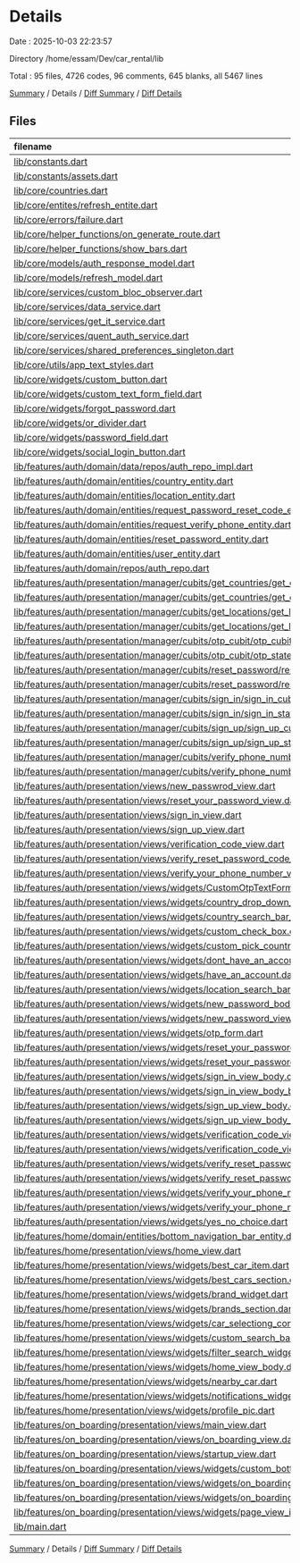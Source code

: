 # Details

Date : 2025-10-03 22:23:57

Directory /home/essam/Dev/car_rental/lib

Total : 95 files,  4726 codes, 96 comments, 645 blanks, all 5467 lines

[Summary](results.md) / Details / [Diff Summary](diff.md) / [Diff Details](diff-details.md)

## Files
| filename | language | code | comment | blank | total |
| :--- | :--- | ---: | ---: | ---: | ---: |
| [lib/constants.dart](/lib/constants.dart) | Dart | 7 | 2 | 1 | 10 |
| [lib/constants/assets.dart](/lib/constants/assets.dart) | Dart | 42 | 79 | 41 | 162 |
| [lib/core/countries.dart](/lib/core/countries.dart) | Dart | 247 | 0 | 1 | 248 |
| [lib/core/entites/refresh\_entite.dart](/lib/core/entites/refresh_entite.dart) | Dart | 5 | 0 | 2 | 7 |
| [lib/core/errors/failure.dart](/lib/core/errors/failure.dart) | Dart | 59 | 1 | 9 | 69 |
| [lib/core/helper\_functions/on\_generate\_route.dart](/lib/core/helper_functions/on_generate_route.dart) | Dart | 58 | 0 | 4 | 62 |
| [lib/core/helper\_functions/show\_bars.dart](/lib/core/helper_functions/show_bars.dart) | Dart | 10 | 0 | 2 | 12 |
| [lib/core/models/auth\_response\_model.dart](/lib/core/models/auth_response_model.dart) | Dart | 129 | 0 | 22 | 151 |
| [lib/core/models/refresh\_model.dart](/lib/core/models/refresh_model.dart) | Dart | 10 | 0 | 4 | 14 |
| [lib/core/services/custom\_bloc\_observer.dart](/lib/core/services/custom_bloc_observer.dart) | Dart | 19 | 0 | 4 | 23 |
| [lib/core/services/data\_service.dart](/lib/core/services/data_service.dart) | Dart | 0 | 0 | 2 | 2 |
| [lib/core/services/get\_it\_service.dart](/lib/core/services/get_it_service.dart) | Dart | 11 | 0 | 3 | 14 |
| [lib/core/services/quent\_auth\_service.dart](/lib/core/services/quent_auth_service.dart) | Dart | 177 | 1 | 30 | 208 |
| [lib/core/services/shared\_preferences\_singleton.dart](/lib/core/services/shared_preferences_singleton.dart) | Dart | 19 | 0 | 7 | 26 |
| [lib/core/utils/app\_text\_styles.dart](/lib/core/utils/app_text_styles.dart) | Dart | 23 | 0 | 2 | 25 |
| [lib/core/widgets/custom\_button.dart](/lib/core/widgets/custom_button.dart) | Dart | 39 | 0 | 5 | 44 |
| [lib/core/widgets/custom\_text\_form\_field.dart](/lib/core/widgets/custom_text_form_field.dart) | Dart | 50 | 0 | 6 | 56 |
| [lib/core/widgets/forgot\_password.dart](/lib/core/widgets/forgot_password.dart) | Dart | 50 | 0 | 7 | 57 |
| [lib/core/widgets/or\_divider.dart](/lib/core/widgets/or_divider.dart) | Dart | 21 | 0 | 4 | 25 |
| [lib/core/widgets/password\_field.dart](/lib/core/widgets/password_field.dart) | Dart | 38 | 1 | 6 | 45 |
| [lib/core/widgets/social\_login\_button.dart](/lib/core/widgets/social_login_button.dart) | Dart | 50 | 0 | 5 | 55 |
| [lib/features/auth/domain/data/repos/auth\_repo\_impl.dart](/lib/features/auth/domain/data/repos/auth_repo_impl.dart) | Dart | 168 | 0 | 18 | 186 |
| [lib/features/auth/domain/entities/country\_entity.dart](/lib/features/auth/domain/entities/country_entity.dart) | Dart | 17 | 0 | 3 | 20 |
| [lib/features/auth/domain/entities/location\_entity.dart](/lib/features/auth/domain/entities/location_entity.dart) | Dart | 20 | 0 | 3 | 23 |
| [lib/features/auth/domain/entities/request\_password\_reset\_code\_entity.dart](/lib/features/auth/domain/entities/request_password_reset_code_entity.dart) | Dart | 15 | 0 | 3 | 18 |
| [lib/features/auth/domain/entities/request\_verify\_phone\_entity.dart](/lib/features/auth/domain/entities/request_verify_phone_entity.dart) | Dart | 17 | 0 | 3 | 20 |
| [lib/features/auth/domain/entities/reset\_password\_entity.dart](/lib/features/auth/domain/entities/reset_password_entity.dart) | Dart | 7 | 0 | 3 | 10 |
| [lib/features/auth/domain/entities/user\_entity.dart](/lib/features/auth/domain/entities/user_entity.dart) | Dart | 7 | 0 | 3 | 10 |
| [lib/features/auth/domain/repos/auth\_repo.dart](/lib/features/auth/domain/repos/auth_repo.dart) | Dart | 46 | 0 | 9 | 55 |
| [lib/features/auth/presentation/manager/cubits/get\_countries/get\_countries\_cubit.dart](/lib/features/auth/presentation/manager/cubits/get_countries/get_countries_cubit.dart) | Dart | 22 | 0 | 7 | 29 |
| [lib/features/auth/presentation/manager/cubits/get\_countries/get\_countries\_state.dart](/lib/features/auth/presentation/manager/cubits/get_countries/get_countries_state.dart) | Dart | 13 | 0 | 8 | 21 |
| [lib/features/auth/presentation/manager/cubits/get\_locations/get\_locations\_cubit.dart](/lib/features/auth/presentation/manager/cubits/get_locations/get_locations_cubit.dart) | Dart | 21 | 0 | 6 | 27 |
| [lib/features/auth/presentation/manager/cubits/get\_locations/get\_locations\_state.dart](/lib/features/auth/presentation/manager/cubits/get_locations/get_locations_state.dart) | Dart | 13 | 0 | 8 | 21 |
| [lib/features/auth/presentation/manager/cubits/otp\_cubit/otp\_cubit.dart](/lib/features/auth/presentation/manager/cubits/otp_cubit/otp_cubit.dart) | Dart | 13 | 0 | 6 | 19 |
| [lib/features/auth/presentation/manager/cubits/otp\_cubit/otp\_state.dart](/lib/features/auth/presentation/manager/cubits/otp_cubit/otp_state.dart) | Dart | 5 | 0 | 4 | 9 |
| [lib/features/auth/presentation/manager/cubits/reset\_password/reset\_password\_cubit.dart](/lib/features/auth/presentation/manager/cubits/reset_password/reset_password_cubit.dart) | Dart | 53 | 0 | 10 | 63 |
| [lib/features/auth/presentation/manager/cubits/reset\_password/reset\_password\_state.dart](/lib/features/auth/presentation/manager/cubits/reset_password/reset_password_state.dart) | Dart | 18 | 0 | 11 | 29 |
| [lib/features/auth/presentation/manager/cubits/sign\_in/sign\_in\_cubit.dart](/lib/features/auth/presentation/manager/cubits/sign_in/sign_in_cubit.dart) | Dart | 21 | 0 | 7 | 28 |
| [lib/features/auth/presentation/manager/cubits/sign\_in/sign\_in\_state.dart](/lib/features/auth/presentation/manager/cubits/sign_in/sign_in_state.dart) | Dart | 13 | 0 | 8 | 21 |
| [lib/features/auth/presentation/manager/cubits/sign\_up/sign\_up\_cubit.dart](/lib/features/auth/presentation/manager/cubits/sign_up/sign_up_cubit.dart) | Dart | 37 | 0 | 7 | 44 |
| [lib/features/auth/presentation/manager/cubits/sign\_up/sign\_up\_state.dart](/lib/features/auth/presentation/manager/cubits/sign_up/sign_up_state.dart) | Dart | 13 | 0 | 8 | 21 |
| [lib/features/auth/presentation/manager/cubits/verify\_phone\_number/verify\_phone\_number\_cubit.dart](/lib/features/auth/presentation/manager/cubits/verify_phone_number/verify_phone_number_cubit.dart) | Dart | 51 | 0 | 11 | 62 |
| [lib/features/auth/presentation/manager/cubits/verify\_phone\_number/verify\_phone\_number\_state.dart](/lib/features/auth/presentation/manager/cubits/verify_phone_number/verify_phone_number_state.dart) | Dart | 19 | 0 | 12 | 31 |
| [lib/features/auth/presentation/views/new\_passwrod\_view.dart](/lib/features/auth/presentation/views/new_passwrod_view.dart) | Dart | 10 | 0 | 2 | 12 |
| [lib/features/auth/presentation/views/reset\_your\_password\_view.dart](/lib/features/auth/presentation/views/reset_your_password_view.dart) | Dart | 21 | 0 | 4 | 25 |
| [lib/features/auth/presentation/views/sign\_in\_view.dart](/lib/features/auth/presentation/views/sign_in_view.dart) | Dart | 19 | 0 | 5 | 24 |
| [lib/features/auth/presentation/views/sign\_up\_view.dart](/lib/features/auth/presentation/views/sign_up_view.dart) | Dart | 25 | 0 | 5 | 30 |
| [lib/features/auth/presentation/views/verification\_code\_view.dart](/lib/features/auth/presentation/views/verification_code_view.dart) | Dart | 25 | 0 | 5 | 30 |
| [lib/features/auth/presentation/views/verify\_reset\_password\_code\_view.dart](/lib/features/auth/presentation/views/verify_reset_password_code_view.dart) | Dart | 17 | 0 | 2 | 19 |
| [lib/features/auth/presentation/views/verify\_your\_phone\_number\_view.dart](/lib/features/auth/presentation/views/verify_your_phone_number_view.dart) | Dart | 28 | 0 | 4 | 32 |
| [lib/features/auth/presentation/views/widgets/CustomOtpTextFormField.dart](/lib/features/auth/presentation/views/widgets/CustomOtpTextFormField.dart) | Dart | 56 | 0 | 4 | 60 |
| [lib/features/auth/presentation/views/widgets/country\_drop\_down\_page.dart](/lib/features/auth/presentation/views/widgets/country_drop_down_page.dart) | Dart | 122 | 0 | 15 | 137 |
| [lib/features/auth/presentation/views/widgets/country\_search\_bar\_suggestions.dart](/lib/features/auth/presentation/views/widgets/country_search_bar_suggestions.dart) | Dart | 151 | 1 | 15 | 167 |
| [lib/features/auth/presentation/views/widgets/custom\_check\_box.dart](/lib/features/auth/presentation/views/widgets/custom_check_box.dart) | Dart | 41 | 0 | 4 | 45 |
| [lib/features/auth/presentation/views/widgets/custom\_pick\_country.dart](/lib/features/auth/presentation/views/widgets/custom_pick_country.dart) | Dart | 68 | 0 | 9 | 77 |
| [lib/features/auth/presentation/views/widgets/dont\_have\_an\_account.dart](/lib/features/auth/presentation/views/widgets/dont_have_an_account.dart) | Dart | 43 | 0 | 5 | 48 |
| [lib/features/auth/presentation/views/widgets/have\_an\_account.dart](/lib/features/auth/presentation/views/widgets/have_an_account.dart) | Dart | 42 | 0 | 5 | 47 |
| [lib/features/auth/presentation/views/widgets/location\_search\_bar\_suggetions.dart](/lib/features/auth/presentation/views/widgets/location_search_bar_suggetions.dart) | Dart | 144 | 1 | 14 | 159 |
| [lib/features/auth/presentation/views/widgets/new\_password\_body\_bloc\_consumer.dart](/lib/features/auth/presentation/views/widgets/new_password_body_bloc_consumer.dart) | Dart | 29 | 0 | 3 | 32 |
| [lib/features/auth/presentation/views/widgets/new\_password\_view\_body.dart](/lib/features/auth/presentation/views/widgets/new_password_view_body.dart) | Dart | 106 | 0 | 7 | 113 |
| [lib/features/auth/presentation/views/widgets/otp\_form.dart](/lib/features/auth/presentation/views/widgets/otp_form.dart) | Dart | 51 | 0 | 7 | 58 |
| [lib/features/auth/presentation/views/widgets/reset\_your\_password\_bloc\_view\_body\_bloc\_consumer.dart](/lib/features/auth/presentation/views/widgets/reset_your_password_bloc_view_body_bloc_consumer.dart) | Dart | 50 | 0 | 5 | 55 |
| [lib/features/auth/presentation/views/widgets/reset\_your\_password\_view\_body.dart](/lib/features/auth/presentation/views/widgets/reset_your_password_view_body.dart) | Dart | 135 | 0 | 9 | 144 |
| [lib/features/auth/presentation/views/widgets/sign\_in\_view\_body.dart](/lib/features/auth/presentation/views/widgets/sign_in_view_body.dart) | Dart | 109 | 0 | 7 | 116 |
| [lib/features/auth/presentation/views/widgets/sign\_in\_view\_body\_bloc\_consumer.dart](/lib/features/auth/presentation/views/widgets/sign_in_view_body_bloc_consumer.dart) | Dart | 51 | 0 | 4 | 55 |
| [lib/features/auth/presentation/views/widgets/sign\_up\_view\_body.dart](/lib/features/auth/presentation/views/widgets/sign_up_view_body.dart) | Dart | 164 | 3 | 8 | 175 |
| [lib/features/auth/presentation/views/widgets/sign\_up\_view\_body\_bloc\_consumer.dart](/lib/features/auth/presentation/views/widgets/sign_up_view_body_bloc_consumer.dart) | Dart | 56 | 0 | 5 | 61 |
| [lib/features/auth/presentation/views/widgets/verification\_code\_view\_body.dart](/lib/features/auth/presentation/views/widgets/verification_code_view_body.dart) | Dart | 68 | 3 | 7 | 78 |
| [lib/features/auth/presentation/views/widgets/verification\_code\_view\_body\_bloc\_consumer.dart](/lib/features/auth/presentation/views/widgets/verification_code_view_body_bloc_consumer.dart) | Dart | 47 | 0 | 5 | 52 |
| [lib/features/auth/presentation/views/widgets/verify\_reset\_password\_code\_view\_body.dart](/lib/features/auth/presentation/views/widgets/verify_reset_password_code_view_body.dart) | Dart | 109 | 0 | 5 | 114 |
| [lib/features/auth/presentation/views/widgets/verify\_reset\_password\_code\_view\_body\_bloc\_consumer.dart](/lib/features/auth/presentation/views/widgets/verify_reset_password_code_view_body_bloc_consumer.dart) | Dart | 30 | 0 | 4 | 34 |
| [lib/features/auth/presentation/views/widgets/verify\_your\_phone\_number\_view\_body.dart](/lib/features/auth/presentation/views/widgets/verify_your_phone_number_view_body.dart) | Dart | 117 | 0 | 13 | 130 |
| [lib/features/auth/presentation/views/widgets/verify\_your\_phone\_number\_view\_body\_bloc\_consumer.dart](/lib/features/auth/presentation/views/widgets/verify_your_phone_number_view_body_bloc_consumer.dart) | Dart | 45 | 1 | 7 | 53 |
| [lib/features/auth/presentation/views/widgets/yes\_no\_choice.dart](/lib/features/auth/presentation/views/widgets/yes_no_choice.dart) | Dart | 170 | 1 | 10 | 181 |
| [lib/features/home/domain/entities/bottom\_navigation\_bar\_entity.dart](/lib/features/home/domain/entities/bottom_navigation_bar_entity.dart) | Dart | 30 | 0 | 4 | 34 |
| [lib/features/home/presentation/views/home\_view.dart](/lib/features/home/presentation/views/home_view.dart) | Dart | 15 | 0 | 4 | 19 |
| [lib/features/home/presentation/views/widgets/best\_car\_item.dart](/lib/features/home/presentation/views/widgets/best_car_item.dart) | Dart | 154 | 0 | 15 | 169 |
| [lib/features/home/presentation/views/widgets/best\_cars\_section.dart](/lib/features/home/presentation/views/widgets/best_cars_section.dart) | Dart | 41 | 0 | 3 | 44 |
| [lib/features/home/presentation/views/widgets/brand\_widget.dart](/lib/features/home/presentation/views/widgets/brand_widget.dart) | Dart | 22 | 0 | 3 | 25 |
| [lib/features/home/presentation/views/widgets/brands\_section.dart](/lib/features/home/presentation/views/widgets/brands_section.dart) | Dart | 30 | 0 | 4 | 34 |
| [lib/features/home/presentation/views/widgets/car\_selectiong\_container.dart](/lib/features/home/presentation/views/widgets/car_selectiong_container.dart) | Dart | 20 | 0 | 4 | 24 |
| [lib/features/home/presentation/views/widgets/custom\_search\_bar\_button.dart](/lib/features/home/presentation/views/widgets/custom_search_bar_button.dart) | Dart | 40 | 0 | 6 | 46 |
| [lib/features/home/presentation/views/widgets/filter\_search\_widget.dart](/lib/features/home/presentation/views/widgets/filter_search_widget.dart) | Dart | 18 | 0 | 4 | 22 |
| [lib/features/home/presentation/views/widgets/home\_view\_body.dart](/lib/features/home/presentation/views/widgets/home_view_body.dart) | Dart | 91 | 0 | 7 | 98 |
| [lib/features/home/presentation/views/widgets/nearby\_car.dart](/lib/features/home/presentation/views/widgets/nearby_car.dart) | Dart | 30 | 0 | 4 | 34 |
| [lib/features/home/presentation/views/widgets/notifications\_widget.dart](/lib/features/home/presentation/views/widgets/notifications_widget.dart) | Dart | 50 | 0 | 5 | 55 |
| [lib/features/home/presentation/views/widgets/profile\_pic.dart](/lib/features/home/presentation/views/widgets/profile_pic.dart) | Dart | 17 | 0 | 3 | 20 |
| [lib/features/on\_boarding/presentation/views/main\_view.dart](/lib/features/on_boarding/presentation/views/main_view.dart) | Dart | 16 | 1 | 6 | 23 |
| [lib/features/on\_boarding/presentation/views/on\_boarding\_view.dart](/lib/features/on_boarding/presentation/views/on_boarding_view.dart) | Dart | 10 | 0 | 4 | 14 |
| [lib/features/on\_boarding/presentation/views/startup\_view.dart](/lib/features/on_boarding/presentation/views/startup_view.dart) | Dart | 39 | 0 | 6 | 45 |
| [lib/features/on\_boarding/presentation/views/widgets/custom\_bottom\_navigation\_bar.dart](/lib/features/on_boarding/presentation/views/widgets/custom_bottom_navigation_bar.dart) | Dart | 45 | 0 | 6 | 51 |
| [lib/features/on\_boarding/presentation/views/widgets/on\_boarding\_page\_view.dart](/lib/features/on_boarding/presentation/views/widgets/on_boarding_page_view.dart) | Dart | 30 | 0 | 4 | 34 |
| [lib/features/on\_boarding/presentation/views/widgets/on\_boarding\_view\_body.dart](/lib/features/on_boarding/presentation/views/widgets/on_boarding_view_body.dart) | Dart | 91 | 0 | 10 | 101 |
| [lib/features/on\_boarding/presentation/views/widgets/page\_view\_item.dart](/lib/features/on_boarding/presentation/views/widgets/page_view_item.dart) | Dart | 87 | 0 | 9 | 96 |
| [lib/main.dart](/lib/main.dart) | Dart | 28 | 1 | 5 | 34 |

[Summary](results.md) / Details / [Diff Summary](diff.md) / [Diff Details](diff-details.md)